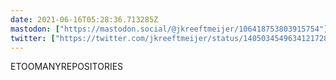 ```yaml
---
date: 2021-06-16T05:28:36.713285Z
mastodon: ["https://mastodon.social/@jkreeftmeijer/106418753803915754"]
twitter: ["https://twitter.com/jkreeftmeijer/status/1405034549634121728"]
---
```

ETOOMANYREPOSITORIES
